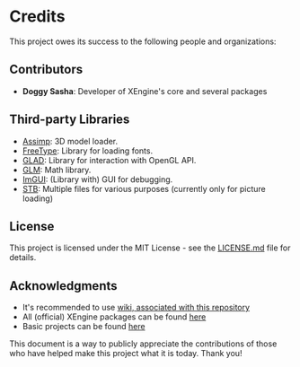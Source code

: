 # Credits

This project owes its success to the following people and organizations:

## Contributors

- **Doggy Sasha**: Developer of XEngine's core and several packages

## Third-party Libraries

- [Assimp](https://github.com/assimp/assimp): 3D model loader.
- [FreeType](https://gitlab.freedesktop.org/freetype/freetype): Library for loading fonts.
- [GLAD](https://glad.dav1d.de/): Library for interaction with OpenGL API.
- [GLM](https://github.com/g-truc/glm): Math library.
- [ImGUI](https://github.com/ocornut/imgui): (Library with) GUI for debugging.
- [STB](https://github.com/nothings/stb): Multiple files for various purposes (currently only for picture loading)

## License

This project is licensed under the MIT License - see the [LICENSE.md](https://github.com/xanytka-devs/xengine/blob/main/LICENSE) file for details.

## Acknowledgments

- It's recommended to use [wiki, associated with this repository](https://github.com/xanytka-devs/xengine/wiki)
- All (official) XEngine packages can be found [here](https://github.com/xanytka-devs/xengine-packages)
- Basic projects can be found [here](https://github.com/xanytka-devs/xengine-examples)

This document is a way to publicly appreciate the contributions of those who have helped make this project what it is today. Thank you!
